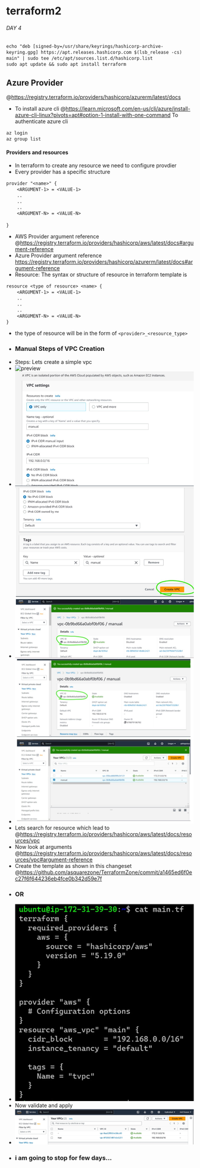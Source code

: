 # terraform2

###### DAY 4
```wget -O- https://apt.releases.hashicorp.com/gpg | sudo gpg --dearmor -o /usr/share/keyrings/hashicorp-archive-keyring.gpg
echo "deb [signed-by=/usr/share/keyrings/hashicorp-archive-keyring.gpg] https://apt.releases.hashicorp.com $(lsb_release -cs) main" | sudo tee /etc/apt/sources.list.d/hashicorp.list
sudo apt update && sudo apt install terraform
```
## Azure Provider
@https://registry.terraform.io/providers/hashicorp/azurerm/latest/docs
* To install azure cli @https://learn.microsoft.com/en-us/cli/azure/install-azure-cli-linux?pivots=apt#option-1-install-with-one-command To authenticate azure cli
```
az login
az group list
```
#### Providers and resources
* In terraform to create any resource we need to configure provdier
* Every provider has a specific structure 
```
provider "<name>" {
    <ARGUMENT-1> = <VALUE-1>
    ..
    ..
    ..
    <ARGUMENT-N> = <VALUE-N>

}
```
* AWS Provider argument reference @https://registry.terraform.io/providers/hashicorp/aws/latest/docs#argument-reference
* Azure Provider argument reference https://registry.terraform.io/providers/hashicorp/azurerm/latest/docs#argument-reference
* Resource: The syntax or structure of resource in terraform template is
```
resource <type of resource> <name> {
    <ARGUMENT-1> = <VALUE-1>
    ..
    ..
    ..
    <ARGUMENT-N> = <VALUE-N>
}
```
* the type of resource will be in the form of ``<provider>_<resource_type>``
* ### Manual Steps of VPC Creation
* Steps: Lets create a simple vpc
* ![preview](images/Terraform25.jpg)
* ![preview](images/Terraform26.jpg)
* ![preview](images/Terraform27.jpg)
* ![preview](images/Terraform28.jpg)
* Lets search for resource which lead to @https://registry.terraform.io/providers/hashicorp/aws/latest/docs/resources/vpc
* Now look at arguments @https://registry.terraform.io/providers/hashicorp/aws/latest/docs/resources/vpc#argument-reference
* Create the template as shown in this changeset @https://github.com/asquarezone/TerraformZone/commit/a1465ed6f0ec27f6f644236eb4fce0b342d59e7f      
* ### OR
* ![preview](images/Terraform29.jpg)
* Now validate and apply
* ![preview](images/Terraform31.jpg) 
* ### i am going to stop for few days...
  